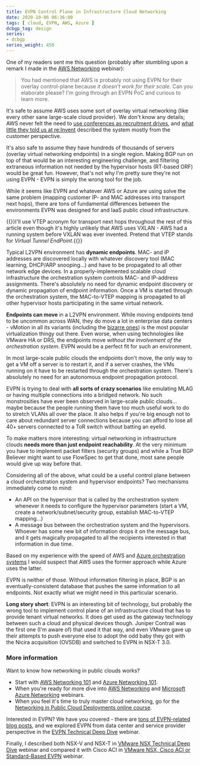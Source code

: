 ```yaml
---
title: EVPN Control Plane in Infrastructure Cloud Networking
date: 2020-10-06 06:36:00
tags: [ cloud, EVPN, AWS, Azure ]
dcbgp_tag: design
series:
- dcbgp
series_weight: 450
---
```

One of my readers sent me this question (probably after stumbling upon a remark I made in the [AWS Networking](https://www.ipspace.net/Amazon_Web_Services_Networking) webinar):

> You had mentioned that AWS is probably not using EVPN for their overlay control-plane because _it doesn't work for their scale_. Can you elaborate please? I'm going through an EVPN PoC and curious to learn more.

It's safe to assume AWS uses some sort of overlay virtual networking (like every other sane large-scale cloud provider). We don't know any details; AWS never felt the need to [use conferences as recruitment drives](https://blog.ipspace.net/2018/03/before-commenting-on-someone-mentioning.html), and [what little they told us at re:Invent](https://blog.ipspace.net/2018/10/figuring-out-aws-networking.html) described the system mostly from the customer perspective.
<!--more-->
It's also safe to assume they have hundreds of thousands of servers (overlay virtual networking endpoints) in a single region. Making BGP run on top of that would be an interesting engineering challenge, and filtering extraneous information not needed by the hypervisor hosts (RT-based ORF) would be great fun. However, that's not why I'm pretty sure they're not using EVPN - EVPN is simply the wrong tool for the job.

While it seems like EVPN and whatever AWS or Azure are using solve the same problem (mapping customer IP- and MAC addresses into transport next hops), there are tons of fundamental differences between the environments EVPN was designed for and IaaS public cloud infrastructure.

{{<note note>}}I'll use VTEP acronym for transport next hops throughout the rest of this article even though it's highly unlikely that AWS uses VXLAN - AWS had a running system before VXLAN was ever invented. Pretend that VTEP stands for _Virtual Tunnel EndPoint_.{{</note>}}

Typical L2VPN environment has **dynamic endpoints**. MAC- and IP addresses are discovered locally with whatever discovery tool (MAC learning, DHCP/ARP snooping...) and have to be propagated to all other network edge devices. In a properly-implemented scalable cloud infrastructure the orchestration system controls MAC- and IP-address assignments. There's absolutely no need for dynamic endpoint discovery or dynamic propagation of endpoint information. Once a VM is started through the orchestration system, the MAC-to-VTEP mapping is propagated to all other hypervisor hosts participating in the same virtual network.

**Endpoints can move** in a L2VPN environment. While moving endpoints tend to be uncommon across WAN, they do move a lot in enterprise data centers - vMotion in all its variants (including the [bizarre ones](https://blog.ipspace.net/2015/02/before-talking-about-vmotion-across.html)) is the most popular virtualization thingy out there. Even worse, when using technologies like VMware HA or DRS, the endpoints move _without the involvement of the orchestration system_. EVPN would be a perfect fit for such an environment. 

In most large-scale public clouds the endpoints don't move, the only way to get a VM off a server is to restart it, and if a server crashes, the VMs running on it have to be restarted through the orchestration system. There's absolutely no need for an autonomous endpoint propagation protocol.

EVPN is trying to deal with **all sorts of crazy scenarios** like emulating MLAG or having multiple connections into a bridged network. No such monstrosities have ever been observed in large-scale public clouds... maybe because the people running them have too much useful work to do to stretch VLANs all over the place. It also helps if you're big enough not to care about redundant server connections because you can afford to lose all 40+ servers connected to a ToR switch without batting an eyelid.

To make matters more interesting: virtual networking in infrastructure clouds **needs more than just endpoint reachability**. At the very minimum you have to implement packet filters (security groups) and while a True BGP Believer might want to use FlowSpec to get that done, most sane people would give up way before that.

Considering all of the above, what could be a useful control plane between a cloud orchestration system and hypervisor endpoints? Two mechanisms immediately come to mind:

* An API on the hypervisor that is called by the orchestration system whenever it needs to configure the hypervisor parameters (start a VM, create a network/subnet/security group, establish MAC-to-VTEP mapping...)
* A message bus between the orchestration system and the hypervisors. Whoever has some new bit of information drops it on the message bus, and it gets magically propagated to all the recipients interested in that information in due time.

Based on my experience with the speed of AWS and [Azure orchestration systems](https://blog.ipspace.net/2019/06/how-microsoft-azure-orchestration.html) I would suspect that AWS uses the former approach while Azure uses the latter.

EVPN is neither of those. Without information filtering in place, BGP is an eventually-consistent database that pushes the same information to all endpoints. Not exactly what we might need in this particular scenario.

**Long story short**: EVPN is an interesting bit of technology, but probably the wrong tool to implement control plane of an infrastructure cloud that has to provide tenant virtual networks. It does get used as the gateway technology between such a cloud and physical devices though. Juniper Contrail was the first one (I'm aware of) that used it that way, and even VMware gave up their attempts to push everyone else to adopt the  odd baby they got with the Nicira acquisition (OVSDB) and switched to EVPN in NSX-T 3.0.

### More information

Want to know how networking in public clouds works? 

* Start with [AWS Networking 101](https://blog.ipspace.net/2020/05/aws-networking-101.html) and [Azure Networking 101](https://blog.ipspace.net/2020/05/azure-networking-101.html).
* When you're ready for more dive into [AWS Networking](https://www.ipspace.net/Amazon_Web_Services_Networking) and [Microsoft Azure Networking](https://www.ipspace.net/Microsoft_Azure_Networking) webinars.
* When you feel it's time to truly master cloud networking, go for the [Networking in Public Cloud Deployments online course](https://www.ipspace.net/PubCloud/).

Interested in EVPN? We have you covered - there are [tons of EVPN-related blog posts](https://blog.ipspace.net/tag/evpn.html), and we explored EVPN from data center and service provider perspective in the [EVPN Technical Deep Dive](https://www.ipspace.net/EVPN_Technical_Deep_Dive) webinar.

Finally, I described both NSX-V and NSX-T in [VMware NSX Technical Deep Dive](https://www.ipspace.net/VMware_NSX_Technical_Deep_Dive) webinar and compared it with Cisco ACI in [VMware NSX, Cisco ACI or Standard-Based EVPN](https://www.ipspace.net/VMware_NSX,_Cisco_ACI_or_Standard-Based_EVPN) webinar.